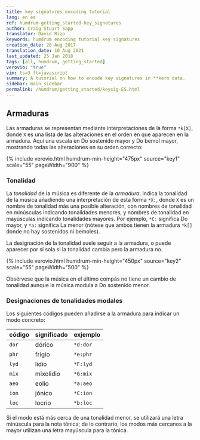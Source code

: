 ```yaml
---
title: key signatures encoding tutorial
lang: en es
ref: humdrum-getting_started-key_signatures
author: Craig Stuart Sapp
translator: David Rizo
keywords: humdrum encoding tutorial key signatures
creation_date: 20 Aug 2017
translation_date: 10 Aug 2021
last_updated: 25 Jan 2018
tags: [all, humdrum, getting_started]
verovio: "true"
vim: ts=3 ft=javascript
summary: A tutorial on how to encode key signatures in **kern data.
sidebar: main_sidebar
permalink: /humdrum/getting_started/keysig-ES.html
---
```


<!--{% include humdrum/keysig.txt %}-->
## Armaduras ##
Las armaduras se representan mediante interpretaciones de la forma `*k[X]`, donde `X` es una lista de las alteraciones en el orden en que aparecen en la armadura.  Aquí una escala en Do sostenido mayor y Do bemol mayor, mostrando todas las alteraciones en su orden correcto:

{% include verovio.html
	humdrum-min-height="475px"
	source="key1"
	scale="55"
	pageWidth="900"
%}
<script type="application/x-humdrum" id="key1">
**kern
*k[f#c#g#d#a#e#b#]
*clefG2
=1
4c#
4d#
4e#
4f#
4g#
4a#
4b#
4cc#
=2
*k[b-e-a-d-g-c-f-]
4c-
4d-
4e-
4f-
4g-
4a-
4b-
4cc-
==
*-
</script>


### Tonalidad ###
La *tonalidad* de la música es diferente de la *armadura*. Indica la tonalidad de la música añadiendo una interpretación de esta forma `*X:`, donde `X` es un nombre de tonalidad más una posible alteración, con nombres de tonalidad en minúsculas indicando tonalidades menores, y nombres de tonalidad en mayúsculas indicando tonalidades mayores.  Por ejemplo, `*C:` significa Do mayor, y `*a:` significa La menor (nótese que ambos tienen la armadura `*k[]` donde no hay sostenidos ni bemoles).


La designación de la tonalidad suele seguir a la armadura, o puede aparecer por sí sola si la tonalidad cambia pero la armadura no.

{% include verovio.html
	humdrum-min-height="450px"
	source="key2"
	scale="55"
	pageWidth="500"
%}
<script type="application/x-humdrum" id="key2">
**kern
*clefG2
*k[f#]
*G:
=1
4g
4dd
4b
4g
=2
*e:
4e
4b
4g
4e
=3
*c#:
4c#
4g#
4e
4c#
==
*-
</script>

Obsérvese que la música en el último compás no tiene un cambio de tonalidad aunque la música modula a Do sostenido menor.

### Designaciones de tonalidades modales ###

Los siguientes códigos pueden añadirse a la armadura para indicar un modo concreto:


|  código  | significado     | exjemplo
| ------ | ----------- | ---------
| `dor`  | dórico      | `*d:dor`
| `phr`  | frigio    | `*e:phr`
| `lyd`  | lidio      | `*F:lyd`
| `mix`  | mixolidio  | `*G:mix`
| `aeo`  | eolio     | `*a:aeo`
| `ion`  | jónico      | `*C:ion`
| `loc`  | locrio     | `*b:loc`


Si el modo está más cerca de una tonalidad menor, se utilizará una letra minúscula para la nota tónica; de lo contrario, los modos más cercanos a la mayor utilizan una letra mayúscula para la tónica.


